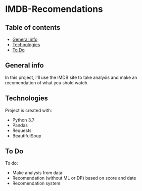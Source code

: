 # IMDB-Recomendations

## Table of contents
* [General info](#general-info)
* [Technologies](#technologies)
* [To Do](#to-do)

## General info
In this project, i'll use the IMDB site to take analysis and make an recomendation of what you shold watch.

## Technologies
Project is created with:
* Python 3.7
* Pandas
* Requests
* BeautifulSoup

## To Do
To do:
* Make analysis from data
* Recomendation (without ML or DP) based on score and date
* Recomendation system
